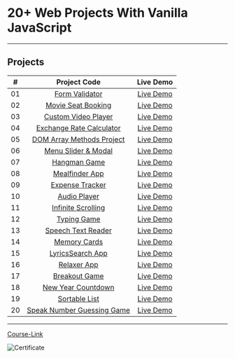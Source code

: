 # 20+ Web Projects With Vanilla JavaScript

---

## Projects

|  #  |                          Project Code                           |                         Live Demo                          |
| :-: | :-------------------------------------------------------------: | :--------------------------------------------------------: |
| 01  |         [Form Validator](./Projects/01-Form-Validator/)         |   [Live Demo](https://form-validator-gryo.netlify.app/)    |
| 02  |     [Movie Seat Booking](./Projects/02-Movie-Seat-Booking/)     | [Live Demo](https://movie-seat-booking-gryo.netlify.app/)  |
| 03  |    [Custom Video Player](./Projects/03-Custom-Video-Player/)    | [Live Demo](https://custom-video-player-gryo.netlify.app/) |
| 04  |    [Exchange Rate Calculator](./Projects/04-Exchange-Rate/)     |    [Live Demo](https://exchange-calc-gryo.netlify.app/)    |
| 05  |  [DOM Array Methods Project](./Projects/05-DOM-Array-Methods/)  |  [Live Demo](https://dom-array-methods-gryo.netlify.app/)  |
| 06  |     [Menu Slider & Modal](./Projects/06-Modal-Menu-Slider/)     |  [Live Demo](https://modal-menu-slider-gryo.netlify.app/)  |
| 07  |             [Hangman Game](./Projects/07-Hangman/)              |       [Live Demo](https://hangman-gryo.netlify.app/)       |
| 08  |          [Mealfinder App](./Projects/08-Meal-Finder/)           |     [Live Demo](https://mealfinder-gryo.netlify.app/)      |
| 09  |        [Expense Tracker](./Projects/09-Expense-Tracker/)        |  [Live Demo](https://expenses-tracker-gryo.netlify.app/)   |
| 10  |           [Audio Player](./Projects/10-Audio-Player/)           |    [Live Demo](https://quran-player-gryo.netlify.app/)     |
| 11  |     [Infinite Scrolling](./Projects/11-Infinite-Scrolling/)     |    [Live Demo](https://infinite-blog-gryo.netlify.app/)    |
| 12  |             [Typing Game](./Projects/12-Type-Race/)             |      [Live Demo](https://type-race-gryo.netlify.app/)      |
| 13  |     [Speech Text Reader](./Projects/13-Speech-Text-Reader/)     | [Live Demo](https://speech-text-reader-gryo.netlify.app/)  |
| 14  |           [Memory Cards](./Projects/14-Memory-Cards/)           |    [Live Demo](https://memory-cards-gryo.netlify.app/)     |
| 15  |        [LyricsSearch App](./Projects/15-Lyrics-Search/)         |    [Live Demo](https://lyrics-search-gryo.netlify.app/)    |
| 16  |              [Relaxer App](./Projects/16-Relaxer/)              |      [Live Demo](https://relaxer-gryo.netlify.app//)       |
| 17  |            [Breakout Game](./Projects/17-Breakout/)             |      [Live Demo](https://breakout-gryo.netlify.app/)       |
| 18  |     [New Year Countdown](./Projects/18-New-Year-Countdown/)     | [Live Demo](https://new-year-countdown-gryo.netlify.app/)  |
| 19  |          [Sortable List](./Projects/19-Sortable-List/)          |   [Live Demo](https://sahaba-sorting-gryo.netlify.app/)    |
| 20  | [Speak Number Guessing Game](./Projects/20-Speak-Number-Guess/) |    [Live Demo](https://number-guess-gryo.netlify.app/)     |

---

[Course-Link](https://www.udemy.com/course/web-projects-with-vanilla-javascript/)<br>

![Certificate](https://udemy-certificate.s3.amazonaws.com/image/UC-a2e999a3-5766-4c37-9b30-e5b9ceb146e9.jpg)
